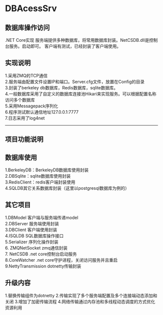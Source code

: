 # DBAcessSrv
数据库操作访问
----------------------

.NET Core实现
   服务端提供多种数据库，将常用数据库封装。NetCSDB.dll是控制台服务。启动即可。
   客户端有测试，已经封装了客户端使用。
   
实现说明
----------------------------------------------------------
1.采用ZMQ的TCP通信  
2.服务端由配置文件设置IP和端口。Server.cfg文件，放置在Config的目录  
3.封装了berkeley db数据库，Redis数据库，sqlite数据库。  
4.一般数据库采用了自定义的数据库连接池Hikari来实现服务。可以根据配置名称访问多个数据库  
5.采用Messagepack序列化  
6.程序测试默认通信地址127.0.0.1:7777  
7.日志采用了log4net

------------------------------------------------------
## 项目功能说明

数据库使用
---------------------------------------------------------
1.BerkeleyDB：BerkeleyDB数据库使用封装  
2.DBSqlite：sqlite数据库使用封装  
3.RedisClient：redis客户端封装使用  
4.SQLDB其它关系数据库封装（这里以postgresql数据库为例的）  

其它项目
--------------------------------------------------------- 

1.DBModel 客户端与服务端传递model  
2.DBServer 服务端使用封装  
3.DBClient  客户端使用封装  
4.ISQLDB SQL数据库操作接口   
5.Serializer  序列化操作封装  
6. ZMQNetSocket zmq通信封装  
7. NetCSDB .net core控制台启动服务  
8.CoreWatcher .net core守护进程，关闭访问服务并且重启
9.NettyTransmission dotnetty传输封装


升级内容
--------------------------------------------------------
1.替换传输组件为dotnetty
2.传输实现了多个服务端配置及多个连接端动态添加和关闭
3.增加了加密传输流程
4.网络传输通过内存池和多线程动态调度的方式优化资源利用






   
